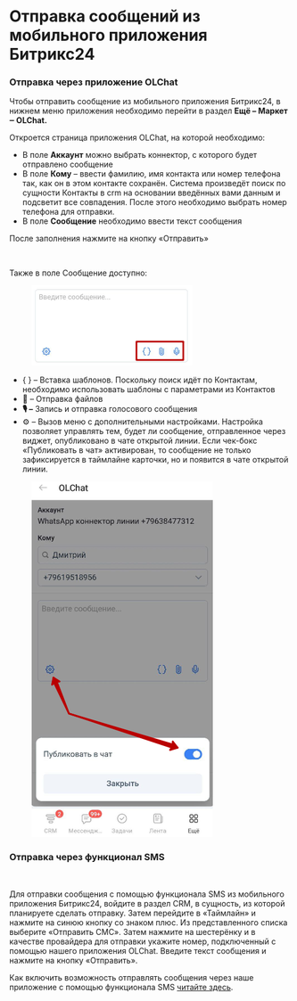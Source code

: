 # Отправка сообщений из мобильного приложения Битрикс24

### Отправка через приложение OLChat

Чтобы отправить сообщение из мобильного приложения Битрикс24, в нижнем меню приложения необходимо перейти в раздел **Ещё – Маркет ‒ OLChat.**

Откроется страница приложения OLChat, на которой необходимо:

* В поле **Аккаунт** можно выбрать коннектор, с которого будет отправлено сообщение
* В поле **Кому** – ввести фамилию, имя контакта или номер телефона так, как он в этом контакте сохранён. Система произведёт поиск по сущности Контакты в crm на основании введённых вами данным и подсветит все совпадения. После этого необходимо выбрать номер телефона для отправки.&#x20;
* В поле **Сообщение** необходимо ввести текст сообщения

После заполнения нажмите на кнопку «Отправить»

<figure><img src="../../.gitbook/assets/WhatsApp-Video-2024-10-15-at-15.19.40.gif" alt=""><figcaption></figcaption></figure>

Также в поле Сообщение доступно:

<figure><img src="../../.gitbook/assets/image (1) (1).png" alt=""><figcaption></figcaption></figure>

* { } – Вставка шаблонов. Поскольку поиск идёт по Контактам, необходимо использовать шаблоны с параметрами из Контактов
* 📎 – Отправка файлов
* **🎙️ –** Запись и отправка голосового сообщения
* ⚙️ – Вызов меню с дополнительными настройками. Настройка позволяет управлять тем, будет ли сообщение, отправленное через виджет, опубликовано в чате открытой линии. Если чек-бокс «Публиковать в чат» активирован, то сообщение не только зафиксируется в таймлайне карточки, но и появится в чате открытой линии.

<figure><img src="../../.gitbook/assets/image (3).png" alt=""><figcaption></figcaption></figure>

### Отправка через функционал SMS

<figure><img src="../../.gitbook/assets/image.gif" alt=""><figcaption></figcaption></figure>

Для отправки сообщения с помощью функционала SMS из мобильного приложения Битрикс24, войдите в раздел CRM, в сущность, из которой планируете сделать отправку. Затем перейдите в «Таймлайн» и нажмите на синюю кнопку со знаком плюс. Из представленного списка выберите «Отправить СМС». Затем нажмите на шестерёнку и в качестве провайдера для отправки укажите номер, подключенный с помощью нашего приложения OLChat. Введите текст сообщения и нажмите на кнопку «Отправить».

Как включить возможность отправлять сообщения через наше приложение с помощью функционала SMS [читайте здесь](https://docs.olchat.io/ispolzovanie/poluchenie-i-otpravka-soobshenii/kak-napisat-pervym-sms#vklyuchenie-provaidera-sms-i-osobennosti-metoda).
